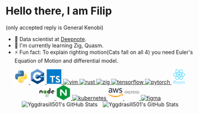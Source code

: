 # Hello there, I am Filip
<p>(only accepted reply is General Kenobi)</p>

- 🔭 Data scientist at [Deepnote](https://deepnote.com/).
- 🌱 I'm currently learning Zig, Quasm.
- ⚡ Fun fact: To explain righting motion(Cats fall on all 4) you need Euler's Equation of Motion and differential model.
  
<div align="center">
<a href="https://www.python.org" target="_blank" rel="noreferrer"> <img src="https://raw.githubusercontent.com/devicons/devicon/master/icons/python/python-original.svg" alt="python" width="40" height="40"/> </a>
<a href="https://www.w3schools.com/cpp/" target="_blank" rel="noreferrer"><img src="https://raw.githubusercontent.com/devicons/devicon/master/icons/cplusplus/cplusplus-original.svg" alt="cplusplus" width="40" height="40"/> </a>
<a href="https://www.typescriptlang.org/" target="_blank" rel="noreferrer"> <img src="https://raw.githubusercontent.com/devicons/devicon/master/icons/typescript/typescript-original.svg" alt="typescript" width="40" height="40"/> </a>
<a href="https://www.vim.org/" target="_blank" rel="noreferrer"> <img src="https://www.vectorlogo.zone/logos/vim/vim-icon.svg" alt="vim" width="40" height="40"/> </a>
<a href="https://www.rust-lang.org/" target="_blank" rel="noreferrer"> <img src="https://www.vectorlogo.zone/logos/rust-lang/rust-lang-icon.svg" alt="rust" width="40" height="40"/> </a>
<a href="https://ziglang.org/" target="_blank" rel="noreferrer"> <img src="https://www.vectorlogo.zone/logos/ziglang/ziglang-icon.svg" alt="zig" width="40" height="40"/> </a>
<a href="https://www.tensorflow.org" target="_blank" rel="noreferrer"> <img src="https://www.vectorlogo.zone/logos/tensorflow/tensorflow-icon.svg" alt="tensorflow" width="40" height="40"/> </a>
<a href="https://pytorch.org/" target="_blank" rel="noreferrer"> <img src="https://www.vectorlogo.zone/logos/pytorch/pytorch-icon.svg" alt="pytorch" width="40" height="40"/> </a>
<a href="https://reactjs.org/" target="_blank" rel="noreferrer"> <img src="https://raw.githubusercontent.com/devicons/devicon/master/icons/react/react-original-wordmark.svg" alt="react" width="40" height="40"/> </a>
<a href="https://nodejs.org" target="_blank" rel="noreferrer"> <img src="https://raw.githubusercontent.com/devicons/devicon/master/icons/nodejs/nodejs-original-wordmark.svg" alt="nodejs" width="40" height="40"/> </a>
<a href="https://www.nginx.com" target="_blank" rel="noreferrer"> <img src="https://raw.githubusercontent.com/devicons/devicon/master/icons/nginx/nginx-original.svg" alt="nginx" width="40" height="40"/> </a>
<a href="https://kubernetes.io" target="_blank" rel="noreferrer"> <img src="https://www.vectorlogo.zone/logos/kubernetes/kubernetes-icon.svg" alt="kubernetes" width="40" height="40"/> </a>
<a href="https://aws.amazon.com" target="_blank" rel="noreferrer"> <img src="https://raw.githubusercontent.com/devicons/devicon/master/icons/amazonwebservices/amazonwebservices-original-wordmark.svg" alt="aws" width="40" height="40"/> </a>
<a href="https://expressjs.com" target="_blank" rel="noreferrer"> <img src="https://raw.githubusercontent.com/devicons/devicon/master/icons/express/express-original-wordmark.svg" alt="express" width="40" height="40"/> </a>
<a href="https://www.figma.com/" target="_blank" rel="noreferrer"> <img src="https://www.vectorlogo.zone/logos/figma/figma-icon.svg" alt="figma" width="40" height="40"/></a>
</div>

<div align="center">
  <img src="https://github-readme-stats.vercel.app/api?username=Yggdrasill501&theme=default&show_icons=true&hide_border=true&count_private=true" alt="Yggdrasill501's GitHub Stats" style="display: inline-block; margin-right: 10px"/>
  <img src="https://github-readme-stats.vercel.app/api/top-langs/?username=Yggdrasill501&theme=default&show_icons=true&hide_border=true&layout=compact" alt="Yggdrasill501's GitHub Stats" style="display: inline-block;"/>
</div>
